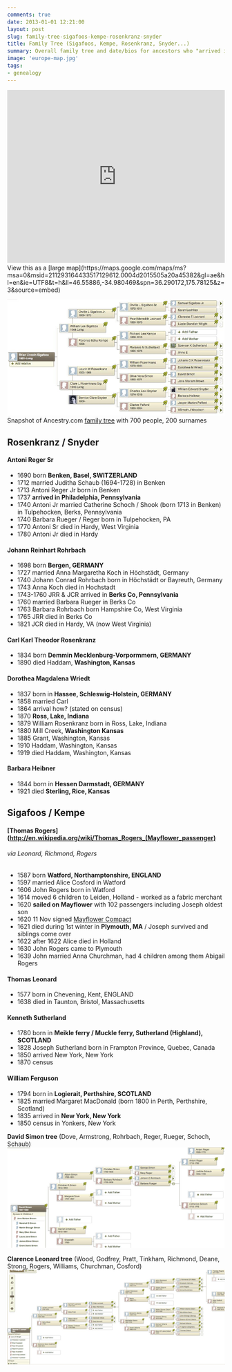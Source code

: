 ```yaml
---
comments: true
date: 2013-01-01 12:21:00
layout: post
slug: family-tree-sigafoos-kempe-rosenkranz-snyder
title: Family Tree (Sigafoos, Kempe, Rosenkranz, Snyder...)
summary: Overall family tree and date/bios for ancestors who "arrived in America" from Europe.
image: 'europe-map.jpg'
tags:
- genealogy
---
```

<iframe width="100%" height="400" frameborder="0" marginheight="0" marginwidth="0" scrolling="no" src="https://maps.google.ae/maps/ms?msa=0&amp;msid=211293164433517129612.0004d2015505a20a45382&amp;gl=ae&amp;hl=en&amp;ie=UTF8&amp;t=h&amp;source=embed&amp;z=2&amp;output=embed"></iframe>
View this as a [large map](https://maps.google.com/maps/ms?msa=0&msid=211293164433517129612.0004d2015505a20a45382&gl=ae&hl=en&ie=UTF8&t=h&ll=46.55886,-34.980469&spn=36.290172,175.78125&z=3&source=embed)

<a href="/img/posts/family-tree-1.jpg">![family tree 1](/img/posts/family-tree-1.jpg)</a>
Snapshot of Ancestry.com [family tree](http://trees.ancestry.com/pt/pedigree.aspx?tid=50499831) with 700 people, 200 surnames

## Rosenkranz / Snyder

#### Antoni Reger Sr
- 1690 born **Benken, Basel, SWITZERLAND**
- 1712 married Juditha Schaub (1694-1728) in Benken
- 1713 Antoni Reger Jr born in Benken
- 1737 **arrived in Philadelphia, Pennsylvania**
- 1740 Antoni Jr married Catherine Schoch / Shook (born 1713 in Benken) in Tulpehocken, Berks, Pennsylvania
- 1740 Barbara Rueger / Reger born in Tulpehocken, PA
- 1770 Antoni Sr died in Hardy, West Virginia
- 1780 Antoni Jr died in Hardy

#### Johann Reinhart Rohrbach
- 1698 born **Bergen, GERMANY**
- 1727 married Anna Margaretha Koch in Höchstädt, Germany
- 1740 Johann Conrad Rohrbach born in Höchstädt or Bayreuth, Germany
- 1743 Anna Koch died in Hochstadt
- 1743-1760 JRR & JCR arrived in **Berks Co, Pennsylvania**
- 1760 married Barbara Rueger in Berks Co
- 1763 Barbara Rohrbach born Hampshire Co, West Virginia
- 1765 JRR died in Berks Co
- 1821 JCR died in Hardy, VA (now West Virginia)

#### Carl Karl Theodor Rosenkranz
- 1834 born **Demmin Mecklenburg-Vorpormmern, GERMANY**
- 1890 died Haddam, **Washington, Kansas**

#### Dorothea Magdalena Wriedt
- 1837 born in **Hassee, Schleswig-Holstein, GERMANY**
- 1858 married Carl
- 1864 arrival how? (stated on census)
- 1870 **Ross, Lake, Indiana**
- 1879 William Rosenkranz born in Ross, Lake, Indiana
- 1880 Mill Creek, **Washington Kansas**
- 1885 Grant, Washington, Kansas
- 1910 Haddam, Washington, Kansas
- 1919 died Haddam, Washington, Kansas

#### Barbara Heibner
- 1844 born in **Hessen Darmstadt, GERMANY**
- 1921 died **Sterling, Rice, Kansas**



## Sigafoos / Kempe

#### [Thomas Rogers](http://en.wikipedia.org/wiki/Thomas_Rogers_(Mayflower_passenger)
###### via Leonard, Richmond, Rogers
- 1587 born **Watford, Northamptonshire, ENGLAND**
- 1597 married Alice Cosford in Watford
- 1606 John Rogers born in Watford
- 1614 moved 6 children to Leiden, Holland - worked as a fabric merchant
- 1620 **sailed on Mayflower** with 102 passengers including Joseph oldest son
- 1620 11 Nov signed [Mayflower Compact](http://en.wikipedia.org/wiki/Mayflower_Compact)
- 1621 died during 1st winter in **Plymouth, MA** /  Joseph survived and siblings come over
- 1622 after 1622 Alice died in Holland
- 1630 John Rogers came to Plymouth
- 1639 John married Anna Churchman, had 4 children among them Abigail Rogers

#### Thomas Leonard
- 1577 born in Chevening, Kent, ENGLAND
- 1638 died in Taunton, Bristol, Massachusetts

#### Kenneth Sutherland
- 1780 born in **Meikle ferry / Muckle ferry, Sutherland (Highland), SCOTLAND**
- 1828 Joseph Sutherland born in Frampton Province, Quebec, Canada
- 1850 arrived New York, New York
- 1870 census

#### William Ferguson
- 1794 born in **Logierait, Perthshire, SCOTLAND**
- 1825 married Margaret MacDonald (born 1800 in Perth, Perthshire, Scotland)
- 1835 arrived in **New York, New York**
- 1850 census in Yonkers, New York



**David Simon tree** (Dove, Armstrong, Rohrbach, Reger, Rueger, Schoch, Schaub)
<a href="/img/posts/family-tree-2.jpg">![family tree 2](/img/posts/family-tree-2.jpg)</a>


**Clarence Leonard tree** (Wood, Godfrey, Pratt, Tinkham, Richmond, Deane, Strong, Rogers, Williams, Churchman, Cosford)
<a href="/img/posts/family-tree-3.jpg">![family tree 3](/img/posts/family-tree-3.jpg)</a>